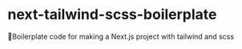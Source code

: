 # next-tailwind-scss-boilerplate
🌴Boilerplate code for making a Next.js project with tailwind and scss
